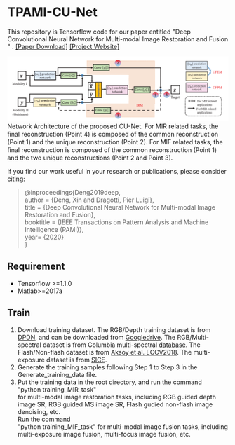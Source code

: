 # TPAMI-CU-Net
This repository is Tensorflow code for our paper entitled "Deep Convolutional Neural Network for Multi-modal Image Restoration and Fusion
" . [[Paper Download]](https://drive.google.com/file/d/1Nt4VOWNb8LxEt2TXd9OI0nNsFQSeCFeT/view?usp=sharing) [[Project Website]](https://github.com/cindydeng1991/TPAMI-CU-Net/new/master?readme=1)

![](images/framework.PNG)
Network Architecture of the proposed CU-Net. For MIR related tasks, the ﬁnal reconstruction (Point 4) is composed of the common reconstruction (Point 1) and the unique reconstruction (Point 2). For MIF related tasks, the ﬁnal reconstruction is composed of the common reconstruction (Point 1) and the two unique reconstructions (Point 2 and Point 3). 

If you find our work useful in your research or publications, please consider citing:

>@inproceedings{Deng2019deep,  
>    author = {Deng, Xin and Dragotti, Pier Luigi},  
>    title = {Deep Convolutional Neural Network for Multi-modal Image Restoration and Fusion},  
>    booktitle = {IEEE Transactions on Pattern Analysis and Machine Intelligence (PAMI)},  
>    year= {2020}  
>}

## Requirement
- Tensorflow >=1.1.0 
- Matlab>=2017a

## Train
1. Download training dataset.  The RGB/Depth training dataset is from [DPDN](https://github.com/griegler/primal-dual-networks), and can be downloaded from [Googledrive](https://drive.google.com/file/d/14fEIIg7tTxAxz61QsFQqz1ADVDkJG4xW/view?usp=sharing).
The RGB/Multi-spectral dataset is from Columbia multi-spectral [database](https://www.cs.columbia.edu/CAVE/databases/multispectral/).
The Flash/Non-flash dataset is from [Aksoy et al. ECCV2018](http://yaksoy.github.io/flashambient/). The multi-exposure dataset is from [SICE](https://github.com/csjcai/SICE).
2. Generate the training samples following Step 1 to Step 3 in the Generate_training_data file.
3. Put the training data in the root directory, and run the command  
"python training_MIR_task"  
for multi-modal image restoration tasks, including RGB guided depth image SR, RGB guided MS image SR, Flash gudied non-flash image denoising, etc.     
Run the command    
"python training_MIF_task" 
for multi-modal image fusion tasks, including multi-exposure image fusion, multi-focus image fusion, etc.


